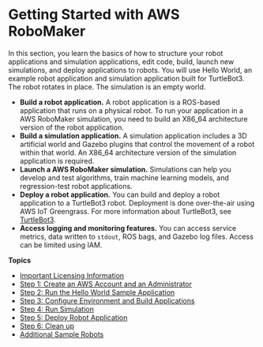 # Getting Started with AWS RoboMaker<a name="getting-started"></a>

In this section, you learn the basics of how to structure your robot applications and simulation applications, edit code, build, launch new simulations, and deploy applications to robots\. You will use Hello World, an example robot application and simulation application built for TurtleBot3\. The robot rotates in place\. The simulation is an empty world\.
+  **Build a robot application\.** A robot application is a ROS\-based application that runs on a physical robot\. To run your application in a AWS RoboMaker simulation, you need to build an X86\_64 architecture version of the robot application\. 
+  **Build a simulation application\.** A simulation application includes a 3D artificial world and Gazebo plugins that control the movement of a robot within that world\. An X86\_64 architecture version of the simulation application is required\. 
+  **Launch a AWS RoboMaker simulation\.** Simulations can help you develop and test algorithms, train machine learning models, and regression\-test robot applications\.
+  **Deploy a robot application\.** You can build and deploy a robot application to a TurtleBot3 robot\. Deployment is done over\-the\-air using AWS IoT Greengrass\. For more information about TurtleBot3, see [TurtleBot3](https://www.turtlebot.com/)\. 
+  **Access logging and monitoring features\.** You can access service metrics, data written to `stdout`, ROS bags, and Gazebo log files\. Access can be limited using IAM\.

**Topics**
+ [Important Licensing Information](gs-info.md)
+ [Step 1: Create an AWS Account and an Administrator](gs-set-up.md)
+ [Step 2: Run the Hello World Sample Application](gs-build-rundemo.md)
+ [Step 3: Configure Environment and Build Applications](gs-build.md)
+ [Step 4: Run Simulation](gs-simulation.md)
+ [Step 5: Deploy Robot Application](gs-deploy.md)
+ [Step 6: Clean up](gs-cleanup.md)
+ [Additional Sample Robots](gs-tutorials.md)